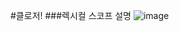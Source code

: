 #클로저!
###렉시컬 스코프 설명
![image](https://user-images.githubusercontent.com/85022962/125368129-8df20900-e3b4-11eb-9af7-86a835ef6432.png)
